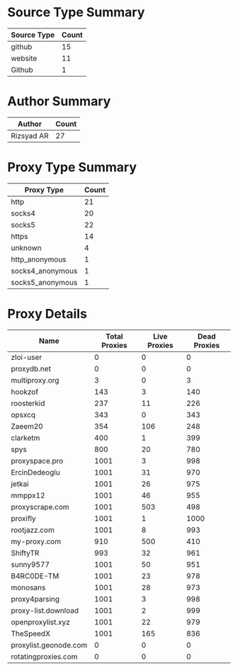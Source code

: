 # Source Type Summary

| Source Type | Count |
|-------------|-------|
| github | 15 |
| website | 11 |
| Github | 1 |


# Author Summary

| Author | Count |
|--------|-------|
| Rizsyad AR | 27 |


# Proxy Type Summary

| Proxy Type | Count |
|------------|-------|
| http | 21 |
| socks4 | 20 |
| socks5 | 22 |
| https | 14 |
| unknown | 4 |
| http_anonymous | 1 |
| socks4_anonymous | 1 |
| socks5_anonymous | 1 |


# Proxy Details

| Name | Total Proxies | Live Proxies | Dead Proxies |
|------|---------------|--------------|---------------|
| zloi-user | 0 | 0 | 0 |
| proxydb.net | 0 | 0 | 0 |
| multiproxy.org | 3 | 0 | 3 |
| hookzof | 143 | 3 | 140 |
| roosterkid | 237 | 11 | 226 |
| opsxcq | 343 | 0 | 343 |
| Zaeem20 | 354 | 106 | 248 |
| clarketm | 400 | 1 | 399 |
| spys | 800 | 20 | 780 |
| proxyspace.pro | 1001 | 3 | 998 |
| ErcinDedeoglu | 1001 | 31 | 970 |
| jetkai | 1001 | 26 | 975 |
| mmppx12 | 1001 | 46 | 955 |
| proxyscrape.com | 1001 | 503 | 498 |
| proxifly | 1001 | 1 | 1000 |
| rootjazz.com | 1001 | 8 | 993 |
| my-proxy.com | 910 | 500 | 410 |
| ShiftyTR | 993 | 32 | 961 |
| sunny9577 | 1001 | 50 | 951 |
| B4RC0DE-TM | 1001 | 23 | 978 |
| monosans | 1001 | 28 | 973 |
| proxy4parsing | 1001 | 3 | 998 |
| proxy-list.download | 1001 | 2 | 999 |
| openproxylist.xyz | 1001 | 22 | 979 |
| TheSpeedX | 1001 | 165 | 836 |
| proxylist.geonode.com | 0 | 0 | 0 |
| rotatingproxies.com | 0 | 0 | 0 |
